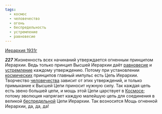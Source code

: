 ```yaml
---
tags:
  - космос
  - человечество
  - огонь
  - беспредельность
  - устремление
  - равновесие
---
```


[Иерархия 1931г](https://127.0.0.1:4002/agni/1931)

___227___
Жизненность всех начинаний утверждается огненным принципом Иерархии. Ведь только принцип Высшей Иерархии даёт [равновесие](../../../tags/#равновесие) и [устремление](../../../tags/#устремление) каждому утверждению. Потому при установлении [космических](../../../tags/#космос) принципов главный импульс есть Цепь Иерархии. Творчество [человечества](../../../tags/#человечество) зависит от этих утверждений, и только примыкание к Высшей Цепи приносит нужную силу. Так каждая цепь есть звено большей цепи, и мощь этой Цепи царствует в [Космосе](../../../tags/#космос); потому эволюция напрягает каждую малейшую цепь для соединения в великой [беспредельной](../../../tags/#беспредельность) Цепи Иерархии. Так возносится Мощь огненной Иерархии, да, да, да!   

